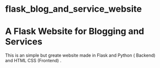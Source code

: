 # flask_blog_and_service_website
<h1>A Flask Website for Blogging and Services</h1>
This is an simple but greate website made in Flask and Python ( Backend) and HTML CSS (Frontend) .

